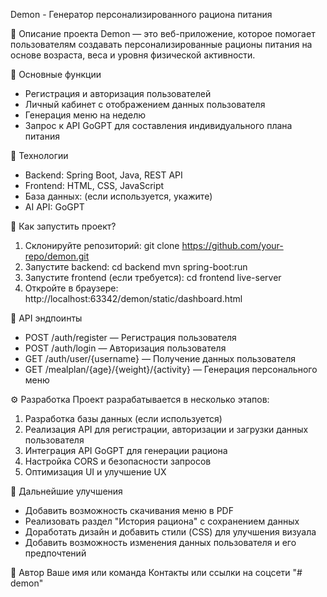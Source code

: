 Demon - Генератор персонализированного рациона питания

📌 Описание проекта
Demon — это веб-приложение, которое помогает пользователям создавать персонализированные рационы питания на основе возраста, веса и уровня физической активности.

🚀 Основные функции
- Регистрация и авторизация пользователей
- Личный кабинет с отображением данных пользователя
- Генерация меню на неделю
- Запрос к API GoGPT для составления индивидуального плана питания

🔧 Технологии
- Backend: Spring Boot, Java, REST API
- Frontend: HTML, CSS, JavaScript
- База данных: (если используется, укажите)
- AI API: GoGPT

📖 Как запустить проект?
1. Склонируйте репозиторий:
   git clone https://github.com/your-repo/demon.git
2. Запустите backend:
   cd backend
   mvn spring-boot:run
3. Запустите frontend (если требуется):
   cd frontend
   live-server
4. Откройте в браузере:
   http://localhost:63342/demon/static/dashboard.html

📝 API эндпоинты
- POST /auth/register — Регистрация пользователя
- POST /auth/login — Авторизация пользователя
- GET /auth/user/{username} — Получение данных пользователя
- GET /mealplan/{age}/{weight}/{activity} — Генерация персонального меню

⚙️ Разработка
Проект разрабатывается в несколько этапов:
1. Разработка базы данных (если используется)
2. Реализация API для регистрации, авторизации и загрузки данных пользователя
3. Интеграция API GoGPT для генерации рациона
4. Настройка CORS и безопасности запросов
5. Оптимизация UI и улучшение UX

🔮 Дальнейшие улучшения
- Добавить возможность скачивания меню в PDF
- Реализовать раздел "История рациона" с сохранением данных
- Доработать дизайн и добавить стили (CSS) для улучшения визуала
- Добавить возможность изменения данных пользователя и его предпочтений

📌 Автор
Ваше имя или команда
Контакты или ссылки на соцсети
"# demon" 
